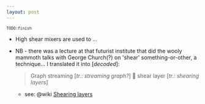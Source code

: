 ```yaml
---
layout: post
---
```

<sup>`TODO:finish`</sup>

- High shear mixers are used to ...
- NB - there was a lecture at that futurist institute that did the wooly mammoth talks with George Church(?) on 'shear' something-or-other, a technique... I translated it into [_decoded_]:  

  > Graph streaming [_tr.: streaming graph?_] 💫 shear layer [_tr.: shearing layers_]
  - see: @wiki [Shearing layers](https://en.wikipedia.org/wiki/Shearing_layers)